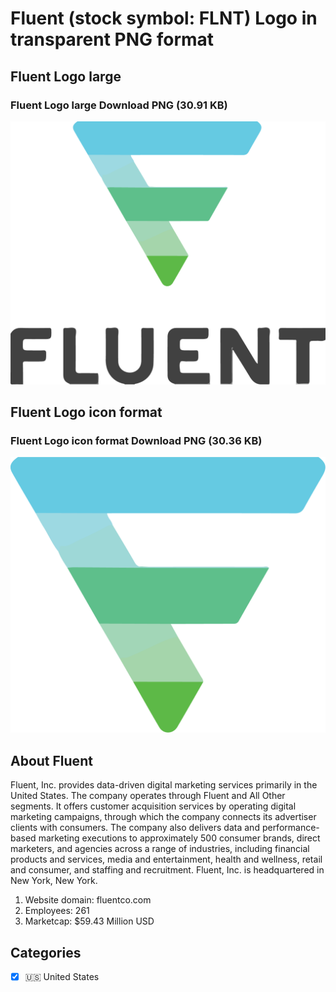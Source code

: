 # Fluent (stock symbol: FLNT) Logo in transparent PNG format

## Fluent Logo large

### Fluent Logo large Download PNG (30.91 KB)

![Fluent Logo large Download PNG (30.91 KB)](/img/orig/FLNT_BIG-906c4696.png)

## Fluent Logo icon format

### Fluent Logo icon format Download PNG (30.36 KB)

![Fluent Logo icon format Download PNG (30.36 KB)](/img/orig/FLNT-be22e36a.png)

## About Fluent

Fluent, Inc. provides data-driven digital marketing services primarily in the United States. The company operates through Fluent and All Other segments. It offers customer acquisition services by operating digital marketing campaigns, through which the company connects its advertiser clients with consumers. The company also delivers data and performance-based marketing executions to approximately 500 consumer brands, direct marketers, and agencies across a range of industries, including financial products and services, media and entertainment, health and wellness, retail and consumer, and staffing and recruitment. Fluent, Inc. is headquartered in New York, New York.

1. Website domain: fluentco.com
2. Employees: 261
3. Marketcap: $59.43 Million USD


## Categories
- [x] 🇺🇸 United States

